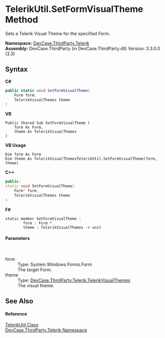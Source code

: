 # TelerikUtil.SetFormVisualTheme Method 
 

Sets a Telerik Visual Theme for the specified Form.

**Namespace:**&nbsp;<a href="N_DevCase_ThirdParty_Telerik">DevCase.ThirdParty.Telerik</a><br />**Assembly:**&nbsp;DevCase.ThirdParty (in DevCase.ThirdParty.dll) Version: 3.3.0.0 (3.3)

## Syntax

**C#**<br />
``` C#
public static void SetFormVisualTheme(
	Form form,
	TelerikVisualThemes theme
)
```

**VB**<br />
``` VB
Public Shared Sub SetFormVisualTheme ( 
	form As Form,
	theme As TelerikVisualThemes
)
```

**VB Usage**<br />
``` VB Usage
Dim form As Form
Dim theme As TelerikVisualThemesTelerikUtil.SetFormVisualTheme(form, theme)
```

**C++**<br />
``` C++
public:
static void SetFormVisualTheme(
	Form^ form, 
	TelerikVisualThemes theme
)
```

**F#**<br />
``` F#
static member SetFormVisualTheme : 
        form : Form * 
        theme : TelerikVisualThemes -> unit 

```


#### Parameters
&nbsp;<dl><dt>form</dt><dd>Type: System.Windows.Forms.Form<br />The target Form.</dd><dt>theme</dt><dd>Type: <a href="T_DevCase_ThirdParty_Telerik_TelerikVisualThemes">DevCase.ThirdParty.Telerik.TelerikVisualThemes</a><br />The visual theme.</dd></dl>

## See Also


#### Reference
<a href="T_DevCase_ThirdParty_Telerik_TelerikUtil">TelerikUtil Class</a><br /><a href="N_DevCase_ThirdParty_Telerik">DevCase.ThirdParty.Telerik Namespace</a><br />